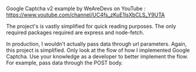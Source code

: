 Google Captcha v2 example by WeAreDevs on YouTube : https://www.youtube.com/channel/UC4fs_zKuE1lsXbCLS_Y9UTA


The project's is vastly simplified for quick reading purposes. The only required packages required are express and node-fetch.

In production, I wouldn't actually pass data through url parameters. Again, this project is simplified. Only look at the flow of how I implemented Google Captcha. Use your knowledge as a developer to better implement the flow. For example, pass data through the POST body.